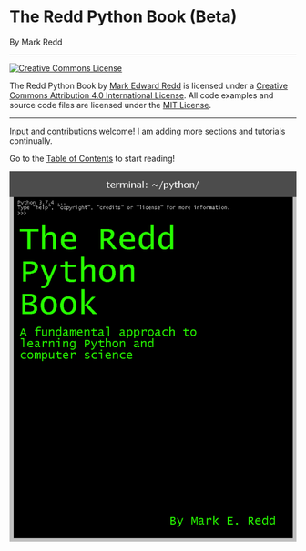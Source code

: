 # The Redd Python Book (Beta)

By Mark Redd

---

<a rel="license" href="http://creativecommons.org/licenses/by/4.0/"><img alt="Creative Commons License" style="border-width:0" src="https://i.creativecommons.org/l/by/4.0/88x31.png" /></a>

<span xmlns:dct="http://purl.org/dc/terms/" property="dct:title">The Redd Python Book</span> by <a xmlns:cc="http://creativecommons.org/ns#" href="https://github.com/flythereddflagg/python_book" property="cc:attributionName" rel="cc:attributionURL">Mark Edward Redd</a> is licensed under a <a rel="license" href="http://creativecommons.org/licenses/by/4.0/">Creative Commons Attribution 4.0 International License</a>. All code examples and source code files are licensed under the [MIT License](./media/LICENSE.txt). 

---

[Input](https://github.com/flythereddflagg/flythereddflagg.github.io/issues) and [contributions](https://github.com/flythereddflagg/flythereddflagg.github.io/pulls) welcome! I am adding more sections and tutorials continually.

Go to the [Table of Contents](./00-Table-of-Contents.md) to start reading!

![](.//media/Cover.png)

